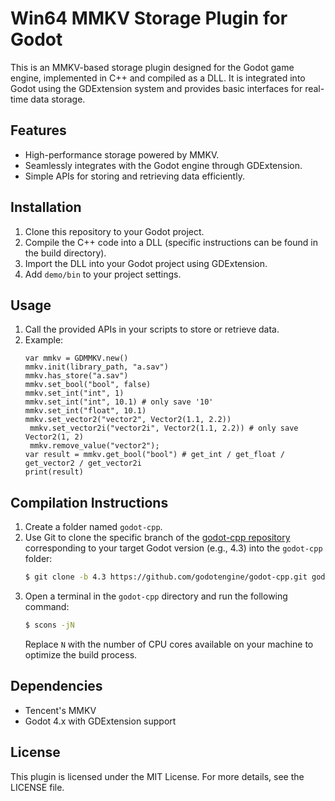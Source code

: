 # Win64 MMKV Storage Plugin for Godot

This is an MMKV-based storage plugin designed for the Godot game engine, implemented in C++ and compiled as a DLL. It is integrated into Godot using the GDExtension system and provides basic interfaces for real-time data storage.

## Features

- High-performance storage powered by MMKV.
- Seamlessly integrates with the Godot engine through GDExtension.
- Simple APIs for storing and retrieving data efficiently.

## Installation

1. Clone this repository to your Godot project.
2. Compile the C++ code into a DLL (specific instructions can be found in the build directory).
3. Import the DLL into your Godot project using GDExtension.
4. Add `demo/bin` to your project settings.

## Usage

1. Call the provided APIs in your scripts to store or retrieve data.
2. Example:
   ```gdscript
   var mmkv = GDMMKV.new()
   mmkv.init(library_path, "a.sav")
   mmkv.has_store("a.sav")
   mmkv.set_bool("bool", false)
   mmkv.set_int("int", 1)
   mmkv.set_int("int", 10.1) # only save '10'
   mmkv.set_int("float", 10.1)
   mmkv.set_vector2("vector2", Vector2(1.1, 2.2))
	mmkv.set_vector2i("vector2i", Vector2(1.1, 2.2)) # only save Vector2(1, 2)
	mmkv.remove_value("vector2");
   var result = mmkv.get_bool("bool") # get_int / get_float / get_vector2 / get_vector2i
   print(result)
   ```

## Compilation Instructions

1. Create a folder named `godot-cpp`.
2. Use Git to clone the specific branch of the [godot-cpp repository](https://github.com/godotengine/godot-cpp) corresponding to your target Godot version (e.g., 4.3) into the `godot-cpp` folder:
   ```bash
   $ git clone -b 4.3 https://github.com/godotengine/godot-cpp.git godot-cpp
   ```
3. Open a terminal in the `godot-cpp` directory and run the following command:
   ```bash
   $ scons -jN
   ```
   Replace `N` with the number of CPU cores available on your machine to optimize the build process.

## Dependencies

- Tencent's MMKV
- Godot 4.x with GDExtension support

## License

This plugin is licensed under the MIT License. For more details, see the LICENSE file.
